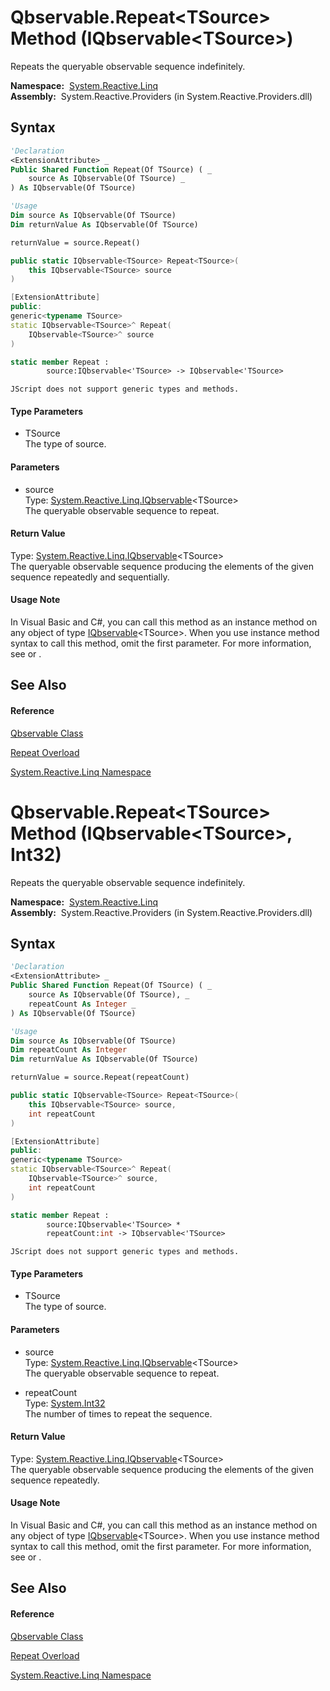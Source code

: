 # Qbservable.Repeat\<TSource\> Method (IQbservable\<TSource\>)

Repeats the queryable observable sequence indefinitely.

**Namespace:**  [System.Reactive.Linq](System.Reactive.Linq\System.Reactive.Linq.md)  
**Assembly:**  System.Reactive.Providers (in System.Reactive.Providers.dll)

## Syntax

```vb
'Declaration
<ExtensionAttribute> _
Public Shared Function Repeat(Of TSource) ( _
    source As IQbservable(Of TSource) _
) As IQbservable(Of TSource)
```

```vb
'Usage
Dim source As IQbservable(Of TSource)
Dim returnValue As IQbservable(Of TSource)

returnValue = source.Repeat()
```

```csharp
public static IQbservable<TSource> Repeat<TSource>(
    this IQbservable<TSource> source
)
```

```c++
[ExtensionAttribute]
public:
generic<typename TSource>
static IQbservable<TSource>^ Repeat(
    IQbservable<TSource>^ source
)
```

```fsharp
static member Repeat : 
        source:IQbservable<'TSource> -> IQbservable<'TSource> 
```

```jscript
JScript does not support generic types and methods.
```

#### Type Parameters

- TSource  
  The type of source.

#### Parameters

- source  
  Type: [System.Reactive.Linq.IQbservable](IQbservable\IQbservable(TSource).md)\<TSource\>  
  The queryable observable sequence to repeat.

#### Return Value

Type: [System.Reactive.Linq.IQbservable](IQbservable\IQbservable(TSource).md)\<TSource\>  
The queryable observable sequence producing the elements of the given sequence repeatedly and sequentially.

#### Usage Note

In Visual Basic and C\#, you can call this method as an instance method on any object of type [IQbservable](IQbservable\IQbservable(TSource).md)\<TSource\>. When you use instance method syntax to call this method, omit the first parameter. For more information, see [](https://msdn.microsoft.com/en-us/library/Bb384936) or [](https://msdn.microsoft.com/en-us/library/Bb383977).

## See Also

#### Reference

[Qbservable Class](Qbservable\Qbservable.md)

[Repeat Overload](Repeat\Qbservable.Repeat.md)

[System.Reactive.Linq Namespace](System.Reactive.Linq\System.Reactive.Linq.md)

# Qbservable.Repeat\<TSource\> Method (IQbservable\<TSource\>, Int32)

Repeats the queryable observable sequence indefinitely.

**Namespace:**  [System.Reactive.Linq](System.Reactive.Linq\System.Reactive.Linq.md)  
**Assembly:**  System.Reactive.Providers (in System.Reactive.Providers.dll)

## Syntax

```vb
'Declaration
<ExtensionAttribute> _
Public Shared Function Repeat(Of TSource) ( _
    source As IQbservable(Of TSource), _
    repeatCount As Integer _
) As IQbservable(Of TSource)
```

```vb
'Usage
Dim source As IQbservable(Of TSource)
Dim repeatCount As Integer
Dim returnValue As IQbservable(Of TSource)

returnValue = source.Repeat(repeatCount)
```

```csharp
public static IQbservable<TSource> Repeat<TSource>(
    this IQbservable<TSource> source,
    int repeatCount
)
```

```c++
[ExtensionAttribute]
public:
generic<typename TSource>
static IQbservable<TSource>^ Repeat(
    IQbservable<TSource>^ source, 
    int repeatCount
)
```

```fsharp
static member Repeat : 
        source:IQbservable<'TSource> * 
        repeatCount:int -> IQbservable<'TSource> 
```

```jscript
JScript does not support generic types and methods.
```

#### Type Parameters

- TSource  
  The type of source.

#### Parameters

- source  
  Type: [System.Reactive.Linq.IQbservable](IQbservable\IQbservable(TSource).md)\<TSource\>  
  The queryable observable sequence to repeat.

- repeatCount  
  Type: [System.Int32](https://msdn.microsoft.com/en-us/library/td2s409d)  
  The number of times to repeat the sequence.

#### Return Value

Type: [System.Reactive.Linq.IQbservable](IQbservable\IQbservable(TSource).md)\<TSource\>  
The queryable observable sequence producing the elements of the given sequence repeatedly.

#### Usage Note

In Visual Basic and C\#, you can call this method as an instance method on any object of type [IQbservable](IQbservable\IQbservable(TSource).md)\<TSource\>. When you use instance method syntax to call this method, omit the first parameter. For more information, see [](https://msdn.microsoft.com/en-us/library/Bb384936) or [](https://msdn.microsoft.com/en-us/library/Bb383977).

## See Also

#### Reference

[Qbservable Class](Qbservable\Qbservable.md)

[Repeat Overload](Repeat\Qbservable.Repeat.md)

[System.Reactive.Linq Namespace](System.Reactive.Linq\System.Reactive.Linq.md)
